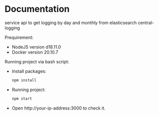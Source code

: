 # Documentation
service api to get logging by day and monthly from elasticsearch central-logging

Prequirement:
- NodeJS version d18.11.0
- Docker version 20.10.7

Running project via bash script:

* Install packages:

    ```bash
    npm install
    ```

* Running project:

    ```bash
    npm start
    ```
* Open http://your-ip-address:3000 to check it.
